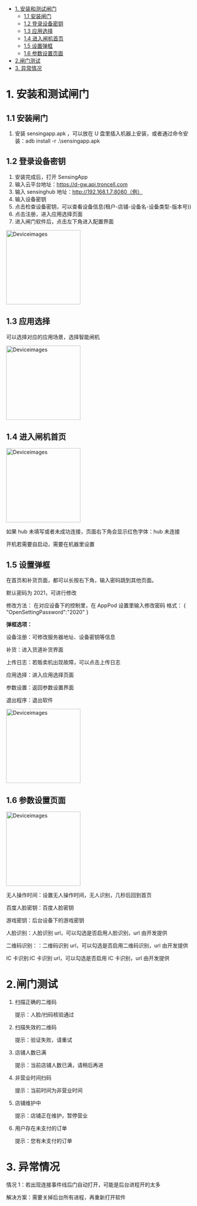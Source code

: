 - [1. 安装和测试闸门](#1-安装和测试闸门)
  - [1.1 安装闸门](#11-安装闸门)
  - [1.2 登录设备密钥](#12-登录设备密钥)
  - [1.3 应用选择](#13-应用选择)
  - [1.4 进入闸机首页](#14-进入闸机首页)
  - [1.5 设置弹框](#15-设置弹框)
  - [1.6 参数设置页面](#16-参数设置页面)
- [2.闸门测试](#2闸门测试)
- [3. 异常情况](#3-异常情况)

# 1. 安装和测试闸门

## 1.1 安装闸门

1. 安装 sensingapp.apk ，可以放在 U 盘里插入机器上安装，或者通过命令安装：adb install -r .\sensingapp.apk

## 1.2 登录设备密钥

1. 安装完成后，打开 SensingApp
2. 输入云平台地址：https://d-gw.api.troncell.com
3. 输入 sensinghub 地址：http://192.168.1.7:8080（例）
4. 输入设备密钥
5. 点击检查设备密钥，可以查看设备信息(租户-店铺-设备名-设备类型-版本号))
6. 点击注册，进入应用选择页面
7. 进入闸门软件后，点击左下角进入配置界面

<img style="width:200px" class="right" src="https://sensingstore.oss-cn-shanghai.aliyuncs.com/Troncell/Knowledge/Docs/UnmannedShop/image/%E9%97%B8%E6%9C%BAapk%E5%AE%89%E8%A3%85/1711438944635.png" alt="Deviceimages" />

## 1.3 应用选择

可以选择对应的应用场景，选择智能闸机

<img style="width:200px" class="right" src="https://sensingstore.oss-cn-shanghai.aliyuncs.com/Troncell/Knowledge/Docs/UnmannedShop/image/%E9%97%B8%E6%9C%BAapk%E5%AE%89%E8%A3%85/1711439406506.png" alt="Deviceimages" />

## 1.4 进入闸机首页

<img style="width:200px" class="right" src="https://sensingstore.oss-cn-shanghai.aliyuncs.com/Troncell/Knowledge/Docs/UnmannedShop/image/%E9%97%B8%E6%9C%BAapk%E5%AE%89%E8%A3%85/1711439716386.png" alt="Deviceimages" />

如果 hub 未填写或者未成功连接，页面右下角会显示红色字体：hub 未连接

开机若需要自启动，需要在机器里设置

## 1.5 设置弹框

在首页和补货页面，都可以长按右下角，输入密码跳到其他页面。

默认密码为 2021，可进行修改

修改方法：
在对应设备下的控制里，在 AppPod 设置里输入修改密码
格式：
{
"OpenSettingPassword":"2020"
}

**弹框选项：**

设备注册：可修改服务器地址、设备密钥等信息

补货：进入货道补货界面

上传日志：若贩卖机出现故障，可以点击上传日志

应用选择：进入应用选择页面

参数设置：返回参数设置界面

退出程序：退出软件

<img style="width:200px" class="right" src="https://sensingstore.oss-cn-shanghai.aliyuncs.com/Troncell/Knowledge/Docs/UnmannedShop/image/%E9%97%B8%E6%9C%BAapk%E5%AE%89%E8%A3%85/1711439936297.png" alt="Deviceimages" />

## 1.6 参数设置页面

<img style="width:200px" class="right" src="https://sensingstore.oss-cn-shanghai.aliyuncs.com/Troncell/Knowledge/Docs/UnmannedShop/image/%E9%97%B8%E6%9C%BAapk%E5%AE%89%E8%A3%85/1711440110678.png" alt="Deviceimages" />

无人操作时间：设置无人操作时间，无人识别，几秒后回到首页

百度人脸密钥：百度人脸密钥

游戏密钥：后台设备下的游戏密钥

人脸识别：人脸识别 url，可以勾选是否启用人脸识别，url 由开发提供

二维码识别：：二维码识别 url，可以勾选是否启用二维码识别，url 由开发提供

IC 卡识别:IC 卡识别 url，可以勾选是否启用 IC 卡识别，url 由开发提供

# 2.闸门测试

1. 扫描正确的二维码

   提示：人脸/扫码核验通过

2. 扫描失效的二维码

   提示：验证失败，请重试

3. 店铺人数已满

   提示：当前店铺人数已满，请稍后再进

4. 非营业时间扫码

   提示：当前时间为非营业时间

5. 店铺维护中

   提示：店铺正在维护，暂停营业

6. 用户存在未支付的订单

   提示：您有未支付的订单

# 3. 异常情况

情况 1：若出现连接事件线后门自动打开，可能是后台进程开的太多

解决方案：需要关掉后台所有进程，再重新打开软件
